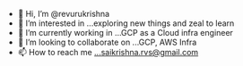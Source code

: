 - 👋 Hi, I’m @revurukrishna
- 👀 I’m interested in ...exploring new things and zeal to learn
- 🌱 I’m currently working in ...GCP as a Cloud infra engineer
- 💞️ I’m looking to collaborate on ...GCP, AWS Infra
- 📫 How to reach me ...saikrishna.rvs@gmail.com

<!---
krishnassk/krishnassk is a ✨ special ✨ repository because its `README.md` (this file) appears on your GitHub profile.
You can click the Preview link to take a look at your changes.
--->
